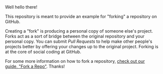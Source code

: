 Well hello there!

This repository is meant to provide an example for "forking" a repository on GitHub. 

Creating a "fork" is producing a personal copy of someone else's project. Forks act as a sort of bridge between the original repository and your personal copy. You can submit *Pull Requests* to help make other people's projects better by offering your changes up to the original project. Forking is at the core of social coding at GitHub.

For some more information on how to fork a repository, [check out our guide, "Fork a Repo"](https://help.github.com/articles/fork-a-repo). Thanks!
